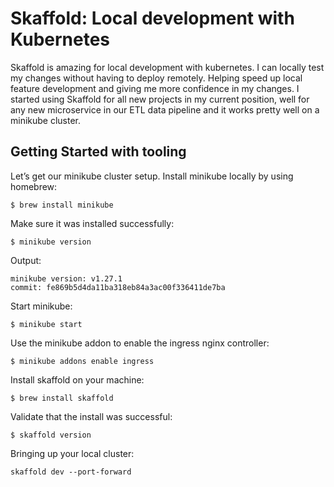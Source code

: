 # Skaffold: Local development with Kubernetes

Skaffold is amazing for local development with kubernetes. I can locally test my changes without having to deploy remotely. Helping speed up local feature development and giving me more confidence in my changes.
I started using Skaffold for all new projects in my current position, well for any new microservice in our ETL data pipeline and it works pretty well on a minikube cluster.

## Getting Started with tooling
Let’s get our minikube cluster setup. Install minikube locally by using homebrew:

```$ brew install minikube```

Make sure it was installed successfully:

```$ minikube version```

Output:
```
minikube version: v1.27.1
commit: fe869b5d4da11ba318eb84a3ac00f336411de7ba
```
Start minikube:
```
$ minikube start
```
Use the minikube addon to enable the ingress nginx controller:
```
$ minikube addons enable ingress
```
Install skaffold on your machine:
```
$ brew install skaffold
```
Validate that the install was successful:
```
$ skaffold version
```
Bringing up your local cluster:
```
skaffold dev --port-forward
```
